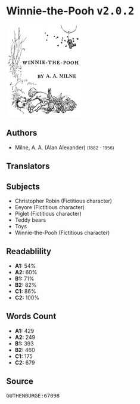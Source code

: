# Winnie-the-Pooh <kbd>v2.0.2</kbd>

![](./cover.medium.jpg "")

## Authors


 - Milne, A. A. (Alan Alexander) <small>(1882 - 1956)</small>

## Translators



## Subjects


 - Christopher Robin (Fictitious character)
 - Eeyore (Fictitious character)
 - Piglet (Fictitious character)
 - Teddy bears
 - Toys
 - Winnie-the-Pooh (Fictitious character)

## Readablility


 - **A1:** 54%
 - **A2:** 60%
 - **B1:** 71%
 - **B2:** 82%
 - **C1:** 86%
 - **C2:** 100%

## Words Count


 - **A1:** 429
 - **A2:** 249
 - **B1:** 393
 - **B2:** 460
 - **C1:** 175
 - **C2:** 679

## Source


<kbd>GUTHENBURGE:67098</kbd>
